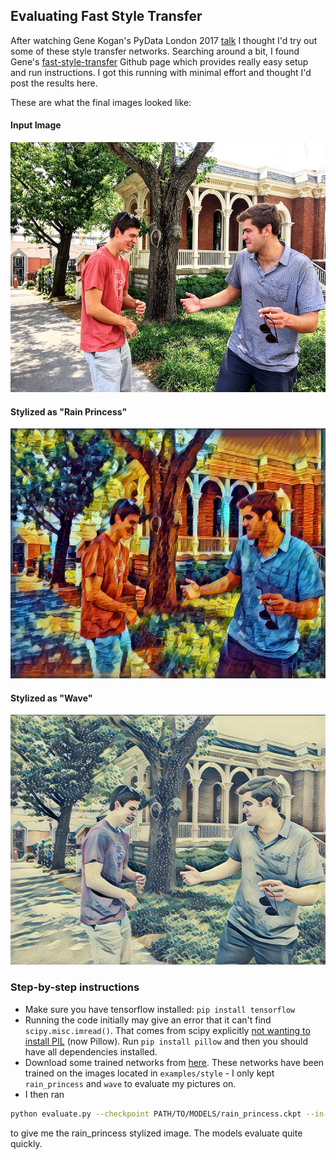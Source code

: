 ## Evaluating Fast Style Transfer

After watching Gene Kogan's PyData London 2017 [talk](https://youtu.be/JXx2MYtAU3o) I thought I'd try out some of these style transfer networks. 
Searching around a bit, I found Gene's [fast-style-transfer](https://github.com/genekogan/fast-style-transfer) Github page which provides really easy setup and run instructions. I got this running with minimal effort and thought I'd post the results here. 

These are what the final images looked like:

#### Input Image
<p align = 'center'>
<img src = 'examples/content/joshtest1.jpg' height = '400px'>
</p>

#### Stylized as "Rain Princess"
<p align = 'center'>
<img src = 'examples/results/joshtest1_rain_princess.jpg' height = '400px'>
</p>

#### Stylized as "Wave"
<p align = 'center'>
<img src = 'examples/results/joshtest1_wave.jpg' height = '400px'>
<!-- <a href = 'examples/results/stata_udnie.jpg'><img src = 'examples/results/stata_udnie_header.jpg' width = '627px'></a> -->
</p>

### Step-by-step instructions

- Make sure you have tensorflow installed: `pip install tensorflow`
- Running the code initially may give an error that it can't find `scipy.misc.imread()`. That comes from scipy explicitly [not wanting to install PIL](http://stackoverflow.com/questions/15345790/scipy-misc-module-has-no-attribute-imread) (now Pillow). Run `pip install pillow` and then you should have all dependencies installed. 
- Download some trained networks from [here](https://drive.google.com/drive/folders/0B9jhaT37ydSyRk9UX0wwX3BpMzQ). These networks have been trained on the images located in `examples/style` - I only kept `rain_princess` and `wave` to evaluate my pictures on. 
- I then ran
```sh
python evaluate.py --checkpoint PATH/TO/MODELS/rain_princess.ckpt --in-path examples/content/joshtest1.jpg --out-path examples/results/joshtest1_rain_princess.jpg
```
to give me the rain_princess stylized image. The models evaluate quite quickly. 


